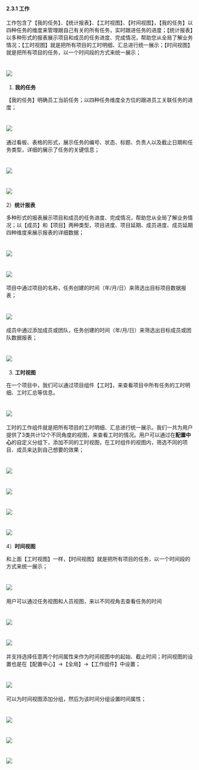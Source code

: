 #### 2.3.1 工作

工作包含了【我的任务】、【统计报表】、【工时视图】、【时间视图】，【我的任务】以四种任务的维度来管理跟自己有关的所有任务，实时跟进任务的进度；【统计报表】以多种形式的报表展示项目和成员的任务进度、完成情况，帮助您从全局了解业务情况；【工时视图】就是把所有项目的工时明细、汇总进行统一展示；【时间视图】就是把所有项目的任务，以一个时间段的方式来统一展示；

# ![](/assets/01工作1.png)

1) **我的任务**

【我的任务】明确员工当前任务；以四种任务维度全方位的跟进员工关联任务的进度；

# ![](/assets/01工作-我的任务1.png)


通过看板、表格的形式，展示任务的编号、状态、标题、负责人以及截止日期和任务类型，详细的展示了任务的关键信息；

# ![](/assets/01工作-我的任务-看板.png)

# ![](/assets/01工作-我的任务-表格.png)

2）**统计报表**

多种形式的报表展示项目和成员的任务进度、完成情况，帮助您从全局了解业务情况；以【成员】和【项目】两种类型，项目进度、项目延期、成员进度、成员延期四种维度来展示报表的详细数据；

# ![](/assets/01工作-统计报表1.png)

# ![](/assets/01工作-统计报表2.png)

项目中通过项目的名称，任务创建的时间（年/月/日）来筛选出目标项目数据报表；

# ![](/assets/01工作-统计报表-项目.png)


成员中通过添加成员或团队，任务创建的时间（年/月/日）来筛选出目标成员或团队数据报表；

# ![](/assets/01工作-统计报表-成员.png)

3) **工时视图**

 在一个项目中，我们可以通过项目组件【工时】，来查看项目中所有任务的工时明细、工时汇总等信息。
 
 # ![](/assets/项目-工时视图1.png)
 
 工时的工作组件就是把所有项目的工时明细、汇总进行统一展示。我们一共为用户提供了3类共计12个不同角度的视图，来查看工时的情况。用户可以通过在**配置中心**的自定义分组下，添加不同的工时视图，在工时组件的视图内，筛选不同的项目、成员来达到自己想要的效果；
 
 # ![](/assets/项目-工时视图2.2.png)
 
 # ![](/assets/项目-工时视图3.png)
 
 # ![](/assets/项目-工时视图4.png)
 
 # ![](/assets/项目-工时视图5.png)
 
 

4）**时间视图**

和上面【工时视图】一样，【时间视图】就是把所有项目的任务，以一个时间段的方式来统一展示；

# ![](/assets/项目-时间视图1.png)

用户可以通过任务视图和人员视图，来以不同视角去查看任务的时间

# ![](/assets/项目-时间视图2.png)

# ![](/assets/项目-时间视图3.png)

并支持选择任意两个时间属性来作为时间视图中的起始、截止时间；时间视图的设置也是在【配置中心】→【全局】→【工作组件】中设置；

# ![](/assets/项目-时间视图4.png)

可以为时间视图添加分组，然后为该时间分组设置时间属性；

# ![](/assets/项目-时间视图5.png)

# ![](/assets/项目-时间视图6.1.png)

# ![](/assets/项目-时间视图7.png)
